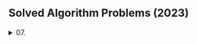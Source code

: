 ## Solved Algorithm Problems (2023)
<details>
  <summary>07.</summary>
  
  <details>
    <summary>day 17</summary>
  
  - [BOJ 11726(타일링)](https://github.com/target511/SolvedAlgorithm/blob/main/2023.07/B11726(%ED%83%80%EC%9D%BC%EB%A7%81).cpp)
  - [BOJ 11727(타일링2)](https://github.com/target511/SolvedAlgorithm/blob/main/2023.07/B11727(%ED%83%80%EC%9D%BC%EB%A7%812).cpp)
  - [BOJ 2839(설탕 배달)](https://github.com/target511/SolvedAlgorithm/blob/main/2023.07/B2839(%EC%84%A4%ED%83%95%20%EB%B0%B0%EB%8B%AC).cpp)
  </details>
  <details>
    <summary>day 18</summary>
    
  - [BOJ 1912(연속합)](https://github.com/target511/SolvedAlgorithm/blob/main/2023.07/B1912(%EC%97%B0%EC%86%8D%ED%95%A9).cpp)
  - [BOJ 9095(1, 2, 3 더하기)](https://github.com/target511/SolvedAlgorithm/blob/main/2023.07/B9095(1%2C%202%2C%203%20%EB%8D%94%ED%95%98%EA%B8%B0).cpp)
  </details>
  <details>
    <summary>day 19</summary>
    
  - [BOJ 14501(퇴사)](https://github.com/target511/SolvedAlgorithm/blob/main/2023.07/B14501(%ED%87%B4%EC%82%AC).cpp)
  - [BOJ 2775(부녀회장)](https://github.com/target511/SolvedAlgorithm/blob/main/2023.07/B2775(%EB%B6%80%EB%85%80%ED%9A%8C%EC%9E%A5).cpp)
  - [BOJ 7568(덩치)](https://github.com/target511/SolvedAlgorithm/blob/main/2023.07/B7568(%EB%8D%A9%EC%B9%98).cpp)
  - [BOJ 2477(참외밭)](https://github.com/target511/SolvedAlgorithm/blob/main/2023.07/B2477(%EC%B0%B8%EC%99%B8%EB%B0%AD).cpp)
  - [BOJ 2563(색종이)](https://github.com/target511/SolvedAlgorithm/blob/main/2023.07/B2563(%EC%83%89%EC%A2%85%EC%9D%B4).cpp)
  </details>
  <details>
    <summary>day 20</summary>
    
  - [BOJ 2667(단지번호붙이기)](https://github.com/target511/SolvedAlgorithm/blob/main/2023.07/B2667(%EB%8B%A8%EC%A7%80%EB%B2%88%ED%98%B8%EB%B6%99%EC%9D%B4%EA%B8%B0).cpp)
  - [BOJ 1966(프린터 큐)](https://github.com/target511/SolvedAlgorithm/blob/main/2023.07/B1966(%ED%94%84%EB%A6%B0%ED%84%B0%20%ED%81%90).cpp)
  - [BOJ 2606(바이러스)](https://github.com/target511/SolvedAlgorithm/blob/main/2023.07/B2606(%EB%B0%94%EC%9D%B4%EB%9F%AC%EC%8A%A4).cpp)
  - [BOJ 14503(로봇청소기)](https://github.com/target511/SolvedAlgorithm/blob/main/2023.07/B14503(%EB%A1%9C%EB%B4%87%EC%B2%AD%EC%86%8C%EA%B8%B0).cpp)
  - [BOJ 2573(빙산)](https://github.com/target511/SolvedAlgorithm/blob/main/2023.07/B2573(%EB%B9%99%EC%82%B0).cpp)
  </details>
  <details>
    <summary>day 21</summary>
    
  - [BOJ 14500(테트로미노)](https://github.com/target511/SolvedAlgorithm/blob/main/2023.07/B14500(%ED%85%8C%ED%8A%B8%EB%A1%9C%EB%AF%B8%EB%85%B8).cpp)
  - [BOJ 14889(스타트와 링크)](https://github.com/target511/SolvedAlgorithm/blob/main/2023.07/B14889(%EC%8A%A4%ED%83%80%ED%8A%B8%EC%99%80%20%EB%A7%81%ED%81%AC%2C%20%EC%A1%B0%ED%95%A9).cpp)
  </details>
  <details>
    <summary>day 24</summary>
    
  - [BOJ 14888(연산자 끼워넣기)](https://github.com/target511/SolvedAlgorithm/blob/main/2023.07/B14888(%EC%97%B0%EC%82%B0%EC%9E%90%20%EB%81%BC%EC%9B%8C%EB%84%A3%EA%B8%B0).cpp)
  - [BOJ 7576(토마토)](https://github.com/target511/SolvedAlgorithm/blob/main/2023.07/B7576(%ED%86%A0%EB%A7%88%ED%86%A0).cpp)
  - [BOJ 1260(BFS와 DFS)](https://github.com/target511/SolvedAlgorithm/blob/main/2023.07/B1260(BFS%EC%99%80%20DFS).cpp)
  - [BOJ 7569(토마토3D)](https://github.com/target511/SolvedAlgorithm/blob/main/2023.07/B7569(%ED%86%A0%EB%A7%88%ED%86%A03D).cpp)
  </details>
  <details>
    <summary>day 25</summary>
    
  - [BOJ 2644(촌수계산)](https://github.com/target511/SolvedAlgorithm/blob/main/2023.07/B2644(%EC%B4%8C%EC%88%98%EA%B3%84%EC%82%B0).cpp)
  - [BOJ 2178(미로탐색)](https://github.com/target511/SolvedAlgorithm/blob/main/2023.07/B2178(%EB%AF%B8%EB%A1%9C%20%ED%83%90%EC%83%89).cpp)
  - [BOJ 5014(스타트링크)](https://github.com/target511/SolvedAlgorithm/blob/main/2023.07/B5014(%EC%8A%A4%ED%83%80%ED%8A%B8%EB%A7%81%ED%81%AC).cpp)
  - [BOJ 2468(안전영역)](https://github.com/target511/SolvedAlgorithm/blob/main/2023.07/B2468(%EC%95%88%EC%A0%84%20%EC%98%81%EC%97%AD).cpp)
  - [BOJ 1697(숨바꼭질)](https://github.com/target511/SolvedAlgorithm/blob/main/2023.07/B1697(%EC%88%A8%EB%B0%94%EA%BC%AD%EC%A7%88).cpp)
  </details>
  <details>
    <summary>day 26</summary>
    
  - [BOJ 10026(적록색약)](https://github.com/target511/SolvedAlgorithm/blob/main/2023.07/B10026(%EC%A0%81%EB%A1%9D%EC%83%89%EC%95%BD).cpp)
  - [BOJ 1012(유기농배추)](https://github.com/target511/SolvedAlgorithm/blob/main/2023.07/B1012(%EC%9C%A0%EA%B8%B0%EB%86%8D%EB%B0%B0%EC%B6%94).cpp)
  - [BOJ 4179(불!)](https://github.com/target511/SolvedAlgorithm/blob/main/2023.07/B4179(%EB%B6%88).cpp)
  - [BOJ 1600(말이 되고픈 원숭이)](https://github.com/target511/SolvedAlgorithm/blob/main/2023.07/B1600(%EB%A7%90%EC%9D%B4%20%EB%90%98%EA%B3%A0%ED%94%88%20%EC%9B%90%EC%88%AD%EC%9D%B4).cpp)
  - [BOJ 4963(섬의개수)](https://github.com/target511/SolvedAlgorithm/blob/main/2023.07/B4963(%EC%84%AC%EC%9D%98%EA%B0%9C%EC%88%98).cpp)
  </details>
  <details>
    <summary>day 27</summary>
  
  - [BOJ 14502(연구소)](https://github.com/target511/SolvedAlgorithm/blob/main/2023.07/B14502(%EC%97%B0%EA%B5%AC%EC%86%8C).cpp)
  - [BOJ 2583(영역구하기)](https://github.com/target511/SolvedAlgorithm/blob/main/2023.07/B2583(%EC%98%81%EC%97%AD%EA%B5%AC%ED%95%98%EA%B8%B0).cpp)
  - [BOJ 2304(창고다각형)](https://github.com/target511/SolvedAlgorithm/blob/main/2023.07/B2304(%EC%B0%BD%EA%B3%A0%EB%8B%A4%EA%B0%81%ED%98%95).cpp)
  </details>
  <details>day 28
    <summary>day 28</summary>
  
  - [BOJ 3985(롤케이크)](https://github.com/target511/SolvedAlgorithm/blob/main/2023.07/B3985(%EB%A1%A4%EC%BC%80%EC%9D%B4%ED%81%AC).cpp)
  - [BOJ 13300(방배정)](https://github.com/target511/SolvedAlgorithm/blob/main/2023.07/B13300(%EB%B0%A9%EB%B0%B0%EC%A0%95).cpp)
  - [BOJ 3052(나머지)](https://github.com/target511/SolvedAlgorithm/blob/main/2023.07/B3052(%EB%82%98%EB%A8%B8%EC%A7%80).cpp)
  - [BOJ 1592(영식이와친구들)](https://github.com/target511/SolvedAlgorithm/blob/main/2023.07/B1592(%EC%98%81%EC%8B%9D%EC%9D%B4%EC%99%80%EC%B9%9C%EA%B5%AC%EB%93%A4).cpp)
  </details>
  <details>
    <summary>day 29</summary>
  
  - [BOJ 2851(슈퍼마리오)](https://github.com/target511/SolvedAlgorithm/blob/main/2023.07/B2851(%EC%8A%88%ED%8D%BC%EB%A7%88%EB%A6%AC%EC%98%A4).cpp)
  - [BOJ 1926(그림)](https://github.com/target511/SolvedAlgorithm/blob/main/2023.07/B1926(%EA%B7%B8%EB%A6%BC).cpp)
  - [BOJ 7562(나이트의이동)](https://github.com/target511/SolvedAlgorithm/blob/main/2023.07/B7562(%EB%82%98%EC%9D%B4%ED%8A%B8%EC%9D%98%EC%9D%B4%EB%8F%99).cpp)
  - [BOJ 6593(상범빌딩)](https://github.com/target511/SolvedAlgorithm/blob/main/2023.07/B6593(%EC%83%81%EB%B2%94%EB%B9%8C%EB%94%A9).cpp)
  </details>
</details>
